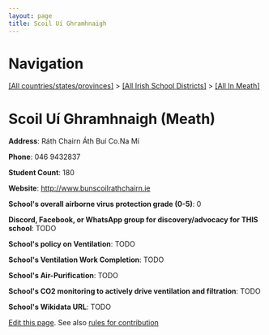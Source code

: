```yaml
---
layout: page
title: Scoil Uí Ghramhnaigh
---
```

# Navigation

[[All countries/states/provinces]](../../..) > [[All Irish School Districts]](../..) > [[All In Meath]](..)

# Scoil Uí Ghramhnaigh (Meath)

**Address**: Ráth Chairn Áth Buí Co.Na Mí

**Phone**: 046 9432837

**Student Count**: 180

**Website**: <http://www.bunscoilrathchairn.ie>

**School's overall airborne virus protection grade (0-5)**: 0

**Discord, Facebook, or WhatsApp group for discovery/advocacy for THIS school**: TODO

**School's policy on Ventilation**: TODO

**School's Ventilation Work Completion**: TODO

**School's Air-Purification**: TODO

**School's CO2 monitoring to actively drive ventilation and filtration**: TODO

**School's Wikidata URL**: TODO


[Edit this page](https://github.com/ventilate-schools/Ireland/edit/main/./Meath/Scoil_Uí_Ghramhnaigh.md). See also [rules for contribution](../../../contribution-rules/)